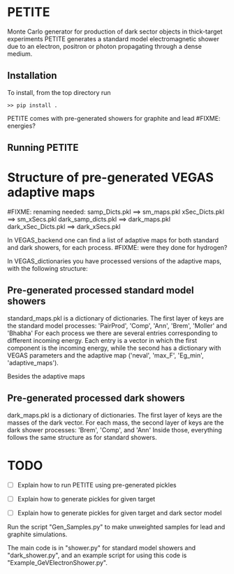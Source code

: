 # PETITE
Monte Carlo generator for production of dark sector objects in thick-target experiments
PETITE generates a standard model electromagnetic shower due to an electron, positron or photon propagating through a dense medium.

## Installation
To install, from the top directory run

    >> pip install .

PETITE comes with pre-generated showers for graphite and lead #FIXME: energies?

## Running PETITE


# Structure of pre-generated VEGAS adaptive maps
#FIXME: renaming needed:
    samp_Dicts.pkl ==> sm_maps.pkl
    xSec_Dicts.pkl ==> sm_xSecs.pkl
    dark_samp_dicts.pkl ==> dark_maps.pkl
    dark_xSec_Dicts.pkl ==> dark_xSecs.pkl

In VEGAS_backend one can find a list of adaptive maps for both standard and dark showers, for each process.
#FIXME: were they done for hydrogen?

In VEGAS_dictionaries you have processed versions of the adaptive maps, with the following structure:

## Pre-generated processed standard model showers
standard_maps.pkl is a dictionary of dictionaries.
The first layer of keys are the standard model processes:
    'PairProd', 'Comp', 'Ann', 'Brem', 'Moller' and 'Bhabha'
For each process we there are several entries corresponding to different incoming energy.
Each entry is a vector in which the first component is the incoming energy, while the second has a dictionary with VEGAS parameters and the adaptive map ('neval', 'max_F', 'Eg_min', 'adaptive_maps').

Besides the adaptive maps

## Pre-generated processed dark showers
dark_maps.pkl is a dictionary of dictionaries.
The first layer of keys are the masses of the dark vector.
For each mass, the second layer of keys are the dark shower processes:
    'Brem', 'Comp', and 'Ann'
Inside those, everything follows the same structure as for standard showers.


# TODO
- [ ] Explain how to run PETITE using pre-generated pickles
- [ ] Explain how to generate pickles for given target
- [ ] Explain how to generate pickles for given target and dark sector model






Run the script "Gen_Samples.py" to make unweighted samples for lead and graphite simulations.

The main code is in "shower.py" for standard model showers and "dark_shower.py", and an example script for using this code is "Example_GeVElectronShower.py".

